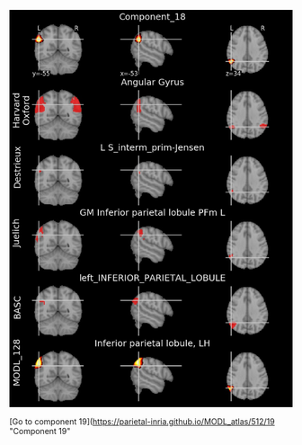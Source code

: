 


![18](preliminary/18.jpg "Component 18")

[Go to component 19](https://parietal-inria.github.io/MODL_atlas/512/19 "Component 19"